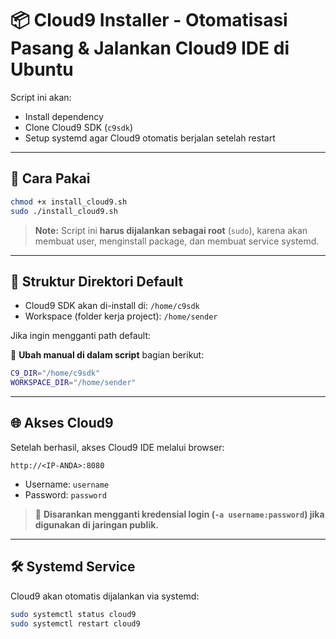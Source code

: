 # 📦 Cloud9 Installer - Otomatisasi Pasang & Jalankan Cloud9 IDE di Ubuntu

Script ini akan:

- Install dependency
- Clone Cloud9 SDK (`c9sdk`)
- Setup systemd agar Cloud9 otomatis berjalan setelah restart

---

## 🚀 Cara Pakai

```bash
chmod +x install_cloud9.sh
sudo ./install_cloud9.sh
```

> **Note:** Script ini **harus dijalankan sebagai root** (`sudo`), karena akan membuat user, menginstall package, dan membuat service systemd.

---

## 📁 Struktur Direktori Default

- Cloud9 SDK akan di-install di: `/home/c9sdk`
- Workspace (folder kerja project): `/home/sender`

Jika ingin mengganti path default:

🔧 **Ubah manual di dalam script** bagian berikut:

```bash
C9_DIR="/home/c9sdk"
WORKSPACE_DIR="/home/sender"
```

---

## 🌐 Akses Cloud9

Setelah berhasil, akses Cloud9 IDE melalui browser:

```
http://<IP-ANDA>:8080
```

- Username: `username`
- Password: `password`

> 🛑 **Disarankan mengganti kredensial login (`-a username:password`) jika digunakan di jaringan publik.**

---

## 🛠️ Systemd Service

Cloud9 akan otomatis dijalankan via systemd:

```bash
sudo systemctl status cloud9
sudo systemctl restart cloud9
```

